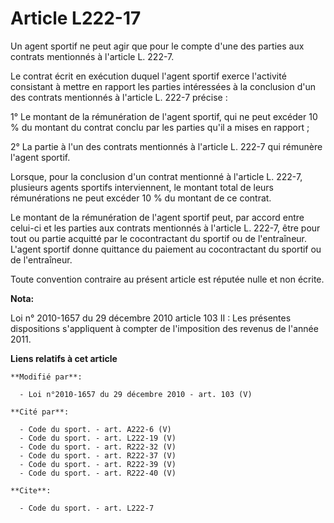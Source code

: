 # Article L222-17

Un agent sportif ne peut agir que pour le compte d'une des parties aux contrats mentionnés à l'article L. 222-7. 

Le contrat écrit en exécution duquel l'agent sportif exerce l'activité consistant à mettre en rapport les parties intéressées
à la conclusion d'un des contrats mentionnés à l'article L. 222-7 précise : 

1° Le montant de la rémunération de l'agent sportif, qui ne peut excéder 10 % du montant du contrat conclu par les parties
qu'il a mises en rapport ; 

2° La partie à l'un des contrats mentionnés à l'article L. 222-7 qui rémunère l'agent sportif. 

Lorsque, pour la conclusion d'un contrat mentionné à l'article L. 222-7, plusieurs agents sportifs interviennent, le montant
total de leurs rémunérations ne peut excéder 10 % du montant de ce contrat. 

Le montant de la rémunération de l'agent sportif peut, par accord entre celui-ci et les parties aux contrats mentionnés à
l'article L. 222-7, être pour tout ou partie acquitté par le cocontractant du sportif ou de l'entraîneur. L'agent sportif
donne quittance du paiement au cocontractant du sportif ou de l'entraîneur. 

Toute convention contraire au présent article est réputée nulle et non écrite.

**Nota:**

Loi n° 2010-1657 du 29 décembre 2010 article 103 II : Les présentes dispositions s'appliquent à compter de l'imposition des
revenus de l'année 2011.

**Liens relatifs à cet article**

	**Modifié par**:

	  - Loi n°2010-1657 du 29 décembre 2010 - art. 103 (V)

	**Cité par**:

	  - Code du sport. - art. A222-6 (V)
	  - Code du sport. - art. L222-19 (V)
	  - Code du sport. - art. R222-32 (V)
	  - Code du sport. - art. R222-37 (V)
	  - Code du sport. - art. R222-39 (V)
	  - Code du sport. - art. R222-40 (V)

	**Cite**:

	  - Code du sport. - art. L222-7
